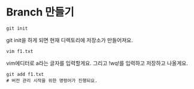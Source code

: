 # Branch 만들기



```text
git init
```

git init을 하게 되면 현재 디렉토리에 저장소가 만들어져요. 

```text
vim f1.txt
```

vim에디터로 a라는 글자를 입력할게요.  그리고 !wq!를 입력하고 저장하고 나올게요. 

```text
git add f1.txt
# 버전 관리 시작을 위한 명령어가 진행되요. 
```

